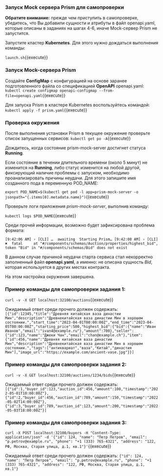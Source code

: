 ### Запуск Mock сервера Prism для самопроверки
**Обратите внимание:** прежде чем приступить в самопроверке, убедитесь, что Вы добавили сущности и атрибуты в файл openapi.yaml, которые описаны в заданиях на шагах 4-6, иначе Mock-сервер Prism не запустится.

Запустите кластер **Kubernetes**. Для этого нужно дождаться выполнения команды:

`launch.sh`{{execute}}

### Запуск Mock-сервера Prism

Создайте **ConfigMap** с конфигурацией на основе заранее подготовленного файла со спецификацией **OpenAPI** openapi.yaml:
`kubectl create configmap openapi-configmap --from-file=openapi.yaml`{{execute}}

Для запуска Prism в кластере Kubernetes воспользуйтесь командой:  
`kubectl apply -f prism.yaml`{{execute}}


### Проверка окружения
После выполнения установки Prism в текущее окружение проверьте список запущенных сервисов:
`kubectl get po -A`{{execute}}

Дождитесь, когда состояние prism-mock-server достигнет статуса **Running**.

Если состояние в течении длительного времени (около 5 минут) не изменится на **Running**, либо статус изменится на любой другой, фиксирующий наличие проблемы с запуском, необходимо проанализировать причины неудачи.
Для этого запишите имя созданного пода в переменную POD_NAME:

`export POD_NAME=$(kubectl get pod -l app=prism-mock-server -o jsonpath="{.items[0].metadata.name}")`{{execute}}  

Проверьте логи приложения *prism-mock-server*, выполнив команду:

`kubectl logs $POD_NAME`{{execute}}

Среди прочей информации, возможно будет зафиксирована проблема формата:

`[9:42:06 AM] › [CLI] …  awaiting  Starting Prism…
[9:42:08 AM] › [CLI] ✖  fatal     at "#/components/schemas/Auction/properties/highest_bid", token "Bid" in "#/components/schemas/Bid" does not exist`

В данном случае причиной неудачи старта сервиса стал некорректно заполненный файл **openapi.yaml**, а именно: не описана сущность *Bid*, которая используется в других местах контракта.

На этом настройка окружения завершена.

### Пример команды для самопроверки задания 1:
`curl -v -X GET localhost:32100/auctions`{{execute}}

Ожидаемый ответ среди прочего должен содержать:
`[{"id":12345,"title":"Древняя китайская ваза династии Мин","description":"Древнекитайская ваза династии Мин в хорошем состоянии.","start_time":"2023-04-01T00:00:00Z","end_time":"2023-04-05T00:00:00Z","starting_price":500,"highest_bid":{"bid":{"name":"Иван Иванов","email":"ivan4@example.ru"},"amount":700},"seller":{"id":123,"name":"Джеки Чан","email":"chan@example.ch"},"item":{"id":456,"name":"Древняя китайская ваза династии Мин","description":"Древнекитайская ваза династии Мин в хорошем состоянии.","tags":["антиквариат","ваза","Китай","династия Мин"],"image_url":"https://example.com/ancient-vase.jpg"}}]`

### Пример команды для самопроверки задания 2:
`curl -v -X GET localhost:32100/auctions/1234/bids`{{execute}}

Ожидаемый ответ среди прочего должен содержать:
`[{"id":1,"buyer_id":123,"auction_id":456,"amount":100,"timestamp":"2022-05-01T10:00:00Z"},{"id":2,"buyer_id":456,"auction_id":789,"amount":150,"timestamp":"2022-05-02T14:00:00Z"},{"id":3,"buyer_id":789,"auction_id":123,"amount":200,"timestamp":"2022-05-03T18:00:00Z"}]`

### Пример команды для самопроверки задания 3:
`curl -X POST localhost:32100/buyers -H "Content-Type: application/json" -d '{"id": 124, "name": "Петр Петров", "email": "p.petrov@example.ru", "phone": "+1 (333) 765-4321", "address": "122, РФ, Москва, Старая улица, д.1, кв.1"}'`{{execute}}

Ожидаемый ответ среди прочего должен содержать:
`{"id": 124, "name": "Петр Петров", "email": "p.petrov@example.ru", "phone": "+1 (333) 765-4321", "address": "122, РФ, Москва, Старая улица, д.1, кв.1"}`

